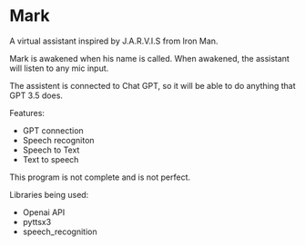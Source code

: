 # Mark
A virtual assistant inspired by J.A.R.V.I.S from Iron Man.

Mark is awakened when his name is called. When awakened, the assistant will listen to any mic input.

The assistent is connected to Chat GPT, so it will be able to do anything that GPT 3.5 does.

Features:
- GPT connection
- Speech recogniton
- Speech to Text
- Text to speech

This program is not complete and is not perfect.

Libraries being used:
- Openai API
- pyttsx3
- speech_recognition
